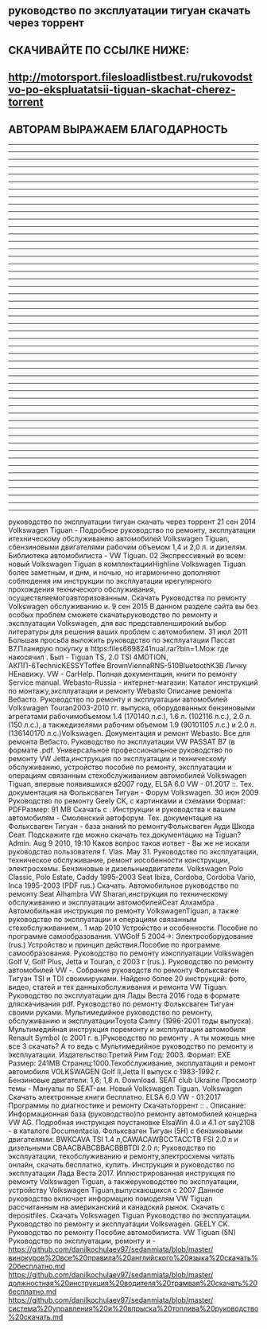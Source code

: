 руководство по эксплуатации тигуан скачать через торрент
--------------------------------------------------
СКАЧИВАЙТЕ ПО ССЫЛКЕ НИЖЕ:
--------------------------------------------------
http://motorsport.filesloadlistbest.ru/rukovodstvo-po-ekspluatatsii-tiguan-skachat-cherez-torrent
--------------------------------------------------
АВТОРАМ ВЫРАЖАЕМ БЛАГОДАРНОСТЬ
--------------------------------------------------
--------------------------------------------------
--------------------------------------------------
--------------------------------------------------
--------------------------------------------------
--------------------------------------------------
--------------------------------------------------
--------------------------------------------------
--------------------------------------------------
--------------------------------------------------
--------------------------------------------------
--------------------------------------------------
--------------------------------------------------
--------------------------------------------------
--------------------------------------------------
--------------------------------------------------
--------------------------------------------------
--------------------------------------------------
--------------------------------------------------
--------------------------------------------------
--------------------------------------------------
--------------------------------------------------
--------------------------------------------------
--------------------------------------------------
--------------------------------------------------
--------------------------------------------------
--------------------------------------------------
--------------------------------------------------
--------------------------------------------------
--------------------------------------------------
--------------------------------------------------
--------------------------------------------------
--------------------------------------------------
--------------------------------------------------
--------------------------------------------------
--------------------------------------------------
--------------------------------------------------
--------------------------------------------------
--------------------------------------------------
--------------------------------------------------
--------------------------------------------------
--------------------------------------------------
--------------------------------------------------
--------------------------------------------------
--------------------------------------------------
--------------------------------------------------
--------------------------------------------------
--------------------------------------------------
--------------------------------------------------
--------------------------------------------------
--------------------------------------------------
руководство по эксплуатации тигуан скачать через торрент 21 сен 2014  Volkswagen Tiguan - Подробное руководство по ремонту, эксплуатации итехническому обслуживанию автомобилей Volkswagen Tiguan, сбензиновыми двигателями рабочим объемом 1,4 и 2,0 л. и дизелям. Библиотека автомобилиста - VW Tiguan. 02 Экспрессивный во всем: новый Volkswagen Tiguan в комплектацииHighline  Volkswagen Tiguan более заметным, и днм, и ночью, но игармонично дополняют  соблюдения им инструкции по эксплуатации ирегулярного прохождения технического обслуживания, осуществляемогоавторизованным. Скачать Руководства по ремонту Volkswagen обслуживанию и. 9 сен 2015  В данном разделе сайта вы без особых проблем сможете скачатьруководство по ремонту и эксплуатации Volkswagen, для вас представленширокий выбор литературы для решения ваших проблем с автомобилем. 31 июл 2011  Большая просьба выложить руководство по эксплуатации Пассат В7.Планирую покупку в  https:files6698241nual.rar?bin=1.Мож где накосячил . Был - Tiguan TS, 2.0 TSI 4MOTION, АКПП-6TechnicKESSYToffee BrownViennaRNS-510BluetoothКЗВ Личку НЕнавижу. VW - CarHelp. Полная документация, книги по ремонту  Service manual. Webasto-Russia - интернет-магазин: Каталог инструкций по монтажу,эксплуатации и ремонту Webasto Описание ремонта Вебасто. Руководство по ремонту и эксплуатации автомобилей Volkswagen Touran2003-2010 гг. выпуска, оборудованных бензиновыми агрегатами рабочимобъемом 1.4 (170140 л.с.), 1.6 л. (102116 л.с.), 2.0 л. (150 л.с.), а такжедизелями рабочим объемом 1.9 (90101105 л.с.) и 2.0 л. (136140170 л.с.)Volkswagen. Документация и ремонт Webasto. Все для ремонта Вебасто. Руководство по эксплуатации VW PASSAT B7 (в формате .pdf. Универсальное профессиональное руководство по ремонту VW Jetta,инструкция по эксплуатации и техническому обслуживанию, устройство пособие по ремонту, эксплуатации и операциям связанным стехобслуживанием автомобилей Volkswagen Tiguan, впервые появившихся в2007 году,
ELSA 6.0 VW - 01.2017 ::. Тех. документация на Фольксваген Тигуан - Форум Volkswagen. 30 июн 2009  Руководство по ремонту Geely CK, с картинками и схемами Формат: PDFРазмер: 91 МВ Скачать с . Инструкции и руководства к вашим автомобилям - Смоленский автофорум. Тех. документация на Фольксваген Тигуан - база знаний по ремонтуФольксваген Ауди Шкода Сеат.  Подскажите где можно скачать тех.документацию на Tiguan? Admin. Aug 9 2010, 19:10  Каков вопрос таков иответ - Вы же не искали руководство пользователя f. Vlas. May 31. Руководство по эксплуатации, техническое обслуживание, ремонт иособенности конструкции, электросхемы. Бензиновые и дизельныедвигатели. Volkswagen Polo Classic, Polo Estate, Caddy 1995-2003  Seat Ibiza, Cordoba, Cordoba Vario, Inca 1995-2003 (PDF rus.) Скачать. Автомобильное руководство по ремонту Seat Alhambra  VW Sharan,инструкция по техническому обслуживанию и эксплуатации автомобилейСеат Алхамбра . Автомобильная инструкция по ремонту VolkswagenTiguan, а также руководство по эксплуатации и операциям связанным стехобслуживанием,. 1 мар 2010  Устройство и особенности. Пособие по программе самообразования. VWGolf 5 2004->: Электрооборудование (rus.) Устройство и принцип действия.Пособие по программе самообразования. Руководство по ремонту иэксплуатации Volkswagen Golf V, Golf Plus, Jetta и Touran, с 2003 г (rus.). Руководство по ремонту автомобилей VW -. Собрание руководств по ремонту Фольксваген Тигуан TSI и TDI своимируками. Найдено более 20 инструкций: фото, видео, статей и тех данныхобслуживания и ремонта VW Tiguan. Руководство по эксплуатации для Лады Веста 2016 года в формате дляскачивания pdf. Руководство по ремонту Фольксваген Тигуан своими руками. Мультимедийное руководство по ремонту, обслуживанию и эксплуатацииToyota Camry (1996-2001 годы выпуска).  Мультимедийная инструкция поремонту и эксплуатации автомобиля Renault Symbol (с 2001 г. в.)Руководство по ремонту . А ты можешь мне все 3 скачать? А то ведь с
Мультимедийное руководство по ремонту и эксплуатации. Издательство:Третий Рим Год: 2003. Формат: ЕХЕ Размер: 241МВ Страниц:1000.Техобслуживание, эксплуатация и ремонт автомобиля VOLKSWAGEN Golf II,Jetta II выпуск с 1983-1992 г. Бензиновые двигатели: 1,6; 1,8 л. Download. SEAT club Ukraine  Просмотр темы - Мануалы по SEAT-ам. Новый Volkswagen Tiguan. Volkswagen  Скачать электронные книги бесплатно. ELSA 6.0 VW - 01.2017  Программы по диагностике и ремонту  Скачатьторрент :: .  Описание: Информационная база (руководство)по ремонту автомобилей концерна VW AG.  Подробная инструкция поустановке ElsaWin 4.0 и 4.1 от say2108 - в каталоге Documentacia. Фольксваген Тигуан (5Н) с бензиновыми двигателями: BWKCAVA TSI 1.4 л,CAWACAWBCCTACCTB FSI 2.0 л и дизельными CBAACBABCBBACBBBTDI 2.0 л; Руководство по эксплуатации, техобслуживанию и ремонту,электросхемы читать онлайн, скачать бесплатно, купить. Инструкция и руководство по эксплуатации Лада Веста 2017. Иллюстрированная инструкция по ремонту Volkswagen Tiguan, а такжеруководство по эксплуатации, устройству Volkswagen Tiguan,выпускающихся с 2007  Данное руководство включает информацию помоделям VW Tiguan рассчитанным на американский и канадский рынок. Скачать c depositfiles. Скачать Volkswagen Tiguan Руководство по эксплуатации. Руководство по ремонту и эксплуатации Volkswagen. GEELY CK. Руководство по ремонту  Пособие автомобилиста. VW Tiguan (5N) Руководство по эксплуатации, ремонту и  -
https://github.com/danilkochulaev97/sedanmiata/blob/master/винокуров%20все%20правила%20английского%20языка%20скачать%20бесплатно.md
https://github.com/danilkochulaev97/sedanmiata/blob/master/должностная%20инструкция%20водителя%20трамвая%20скачать%20бесплатно.md
https://github.com/danilkochulaev97/sedanmiata/blob/master/система%20управления%20и%20впрыска%20топлива%20руководство%20скачать.md